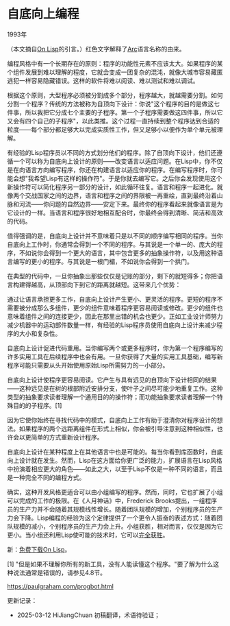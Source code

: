 



# 自底向上编程

1993年

（本文摘自[On Lisp](https://hijiangchuan.com/paulgraham/EXTRA034-On-Lisp)的引言。）红色文字解释了[Arc](https://hijiangchuan.com/paulgraham/EXTRA009-Arc)语言名称的由来。

编程风格中有一个长期存在的原则：程序的功能性元素不应该太大。如果程序的某个组件发展到难以理解的程度，它就会变成一团复杂的混沌，就像大城市容易藏匿逃犯一样容易隐藏错误。这样的软件将难以阅读、难以测试和难以调试。

根据这个原则，大型程序必须被分割成多个部分，程序越大，就越需要分割。如何分割一个程序？传统的方法被称为自顶向下设计：你说"这个程序的目的是做这七件事，所以我把它分成七个主要的子程序。第一个子程序需要做这四件事，所以它又会有四个自己的子程序"，以此类推。这个过程一直持续到整个程序达到合适的粒度——每个部分都足够大以完成实质性工作，但又足够小以便作为单个单元被理解。

有经验的Lisp程序员以不同的方式划分他们的程序。除了自顶向下设计，他们还遵循一个可以称为自底向上设计的原则——改变语言以适应问题。在Lisp中，你不仅是在向语言方向编写程序，你还在构建语言以适应你的程序。在编写程序时，你可能会想"我希望Lisp有这样的操作符"。于是你就去编写它。之后你会发现使用这个新操作符可以简化程序另一部分的设计，如此循环往复。语言和程序一起进化。就像两个交战国家之间的边界，语言和程序之间的界限被一再重绘，直到最终沿着山脉和河流——你问题的自然边界——安定下来。最终你的程序看起来就像语言是为它设计的一样。当语言和程序很好地相互配合时，你最终会得到清晰、简洁和高效的代码。

值得强调的是，自底向上设计并不意味着只是以不同的顺序编写相同的程序。当你自底向上工作时，你通常会得到一个不同的程序。与其说是一个单一的、庞大的程序，不如说你会得到一个更大的语言，其中包含更多的抽象操作符，以及用这种语言编写的更小的程序。与其说是一根门楣，不如说你会得到一个拱门。

在典型的代码中，一旦你抽象出那些仅仅是记账的部分，剩下的就短得多；你把语言构建得越高，从顶部向下到它的距离就越短。这带来几个优势：

通过让语言承担更多工作，自底向上设计产生更小、更灵活的程序。更短的程序不需要被分成那么多组件，更少的组件意味着程序更容易阅读或修改。更少的组件也意味着组件之间的连接更少，因此在那里出错的机会也更少。正如工业设计师努力减少机器中的运动部件数量一样，有经验的Lisp程序员使用自底向上设计来减少程序的大小和复杂性。

自底向上设计促进代码重用。当你编写两个或更多程序时，你为第一个程序编写的许多实用工具在后续程序中也会有用。一旦你获得了大量的实用工具基础，编写新程序可能只需要从头开始使用原始Lisp所需努力的一小部分。

自底向上设计使程序更容易阅读。它产生与具有远见的自顶向下设计相同的结果——这种远见是在树的根部附近安排分支，使叶子之间尽可能少地重复工作。这种类型的抽象要求读者理解一个通用目的的操作符；而功能抽象要求读者理解一个特殊目的的子程序。[1]

因为它使你始终在寻找代码中的模式，自底向上工作有助于澄清你对程序设计的想法。如果程序的两个远距离组件在形式上相似，你会被引导注意到这种相似性，也许会以更简单的方式重新设计程序。

自底向上设计在某种程度上在其他语言中也是可能的。每当你看到库函数时，自底向上设计就在发生。然而，Lisp在这方面给你更广泛的能力，扩展语言在Lisp风格中扮演着相应更大的角色——如此之大，以至于Lisp不仅是一种不同的语言，而且是一种完全不同的编程方式。

确实，这种开发风格更适合可以由小组编写的程序。然而，同时，它也扩展了小组可以完成的工作的极限。在《人月神话》中，Frederick Brooks提出，一组程序员的生产力并不会随着其规模线性增长。随着团队规模的增加，个别程序员的生产力会下降。Lisp编程的经验为这个定律提供了一个更令人振奋的表述方式：随着团队规模的减小，个别程序员的生产力会上升。小组获胜，相对而言，仅仅是因为它更小。当小组还利用Lisp使可能的技术时，它可以[完全获胜](https://hijiangchuan.com/paulgraham/006-Beating-the-Averages)。

新：[免费下载On Lisp](https://hijiangchuan.com/paulgraham/EXTRA015-Download)。

[1] "但是如果不理解你所有的新工具，没有人能读懂这个程序。"要了解为什么这种说法通常是错误的，请参见4.8节。

https://paulgraham.com/progbot.html



更新记录：
- 2025-03-12 HiJiangChuan 初稿翻译，术语待验证；
